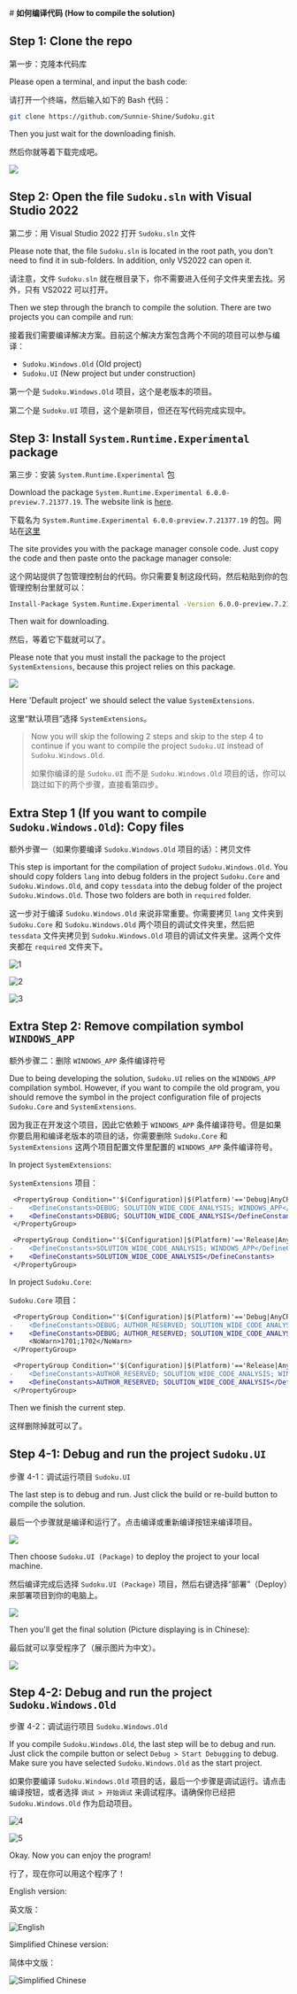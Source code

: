 ﻿﻿# **如何编译代码 (How to compile the solution)**
## Step 1: Clone the repo

第一步：克隆本代码库

Please open a terminal, and input the bash code:

请打开一个终端，然后输入如下的 Bash 代码：

```bash
git clone https://github.com/Sunnie-Shine/Sudoku.git
```

Then you just wait for the downloading finish.

然后你就等着下载完成吧。

![](Compile-Solution-1.png)



## Step 2: Open the file `Sudoku.sln` with Visual Studio 2022

第二步：用 Visual Studio 2022 打开 `Sudoku.sln` 文件

Please note that, the file `Sudoku.sln` is located in the root path, you don't need to find it in sub-folders. In addition, only VS2022 can open it.

请注意，文件 `Sudoku.sln` 就在根目录下，你不需要进入任何子文件夹里去找。另外，只有 VS2022 可以打开。

Then we step through the branch to compile the solution. There are two projects you can compile and run:

接着我们需要编译解决方案。目前这个解决方案包含两个不同的项目可以参与编译：

* `Sudoku.Windows.Old` (Old project)
* `Sudoku.UI` (New project but under construction)

第一个是 `Sudoku.Windows.Old` 项目，这个是老版本的项目。

第二个是 `Sudoku.UI` 项目，这个是新项目，但还在写代码完成实现中。

## Step 3: Install `System.Runtime.Experimental` package

第三步：安装 `System.Runtime.Experimental` 包

Download the package `System.Runtime.Experimental 6.0.0-preview.7.21377.19`. The website link is [here](https://www.nuget.org/packages/System.Runtime.Experimental).

下载名为 `System.Runtime.Experimental 6.0.0-preview.7.21377.19` 的包。网站在[这里](https://www.nuget.org/packages/System.Runtime.Experimental)

The site provides you with the package manager console code. Just copy the code and then paste onto the package manager console:

这个网站提供了包管理控制台的代码。你只需要复制这段代码，然后粘贴到你的包管理控制台里就可以：

```bash
Install-Package System.Runtime.Experimental -Version 6.0.0-preview.7.21377.19
```

Then wait for downloading.

然后，等着它下载就可以了。

Please note that you must install the package to the project `SystemExtensions`, because this project relies on this package.

![](PM-Console.png)

Here 'Default project' we should select the value `SystemExtensions`.

这里“默认项目”选择 `SystemExtensions`。

> Now you will skip the following 2 steps and skip to the step 4 to continue if you want to compile the project `Sudoku.UI` instead of `Sudoku.Windows.Old`.
>
> 如果你编译的是 `Sudoku.UI` 而不是 `Sudoku.Windows.Old` 项目的话，你可以跳过如下的两个步骤，直接看第四步。

## Extra Step 1 (If you want to compile `Sudoku.Windows.Old`): Copy files

额外步骤一（如果你要编译 `Sudoku.Windows.Old` 项目的话）：拷贝文件

This step is important for the compilation of project `Sudoku.Windows.Old`. You should copy folders `lang` into debug folders in the project `Sudoku.Core` and `Sudoku.Windows.Old`, and copy `tessdata` into the debug folder of the project `Sudoku.Windows.Old`. Those two folders are both in `required` folder.

这一步对于编译 `Sudoku.Windows.Old` 来说非常重要。你需要拷贝 `lang` 文件夹到 `Sudoku.Core` 和 `Sudoku.Windows.Old` 两个项目的调试文件夹里，然后把 `tessdata` 文件夹拷贝到 `Sudoku.Windows.Old` 项目的调试文件夹里。这两个文件夹都在 `required` 文件夹下。

![1](https://user-images.githubusercontent.com/23616315/103188802-dceabc00-4904-11eb-80ff-eb964ea8dee9.png)

![2](https://user-images.githubusercontent.com/23616315/103188811-e2e09d00-4904-11eb-9ed9-bdfe66bda24a.png)

![3](https://user-images.githubusercontent.com/23616315/103188813-e5db8d80-4904-11eb-8a98-c94acd586e28.png)

## Extra Step 2: Remove compilation symbol `WINDOWS_APP`

额外步骤二：删除 `WINDOWS_APP` 条件编译符号

Due to being developing the solution, `Sudoku.UI` relies on the `WINDOWS_APP` compilation symbol. However, if you want to compile the old program, you should remove the symbol in the project configuration file of projects `Sudoku.Core` and `SystemExtensions`.

因为我正在开发这个项目，因此它依赖于 `WINDOWS_APP` 条件编译符号。但是如果你要启用和编译老版本的项目的话，你需要删除 `Sudoku.Core` 和 `SystemExtensions` 这两个项目配置文件里配置的 `WINDOWS_APP` 条件编译符号。

In project `SystemExtensions`:

`SystemExtensions` 项目：

```diff
 <PropertyGroup Condition="'$(Configuration)|$(Platform)'=='Debug|AnyCPU'">
-    <DefineConstants>DEBUG; SOLUTION_WIDE_CODE_ANALYSIS; WINDOWS_APP</DefineConstants>
+    <DefineConstants>DEBUG; SOLUTION_WIDE_CODE_ANALYSIS</DefineConstants>
 </PropertyGroup>

 <PropertyGroup Condition="'$(Configuration)|$(Platform)'=='Release|AnyCPU'">
-    <DefineConstants>SOLUTION_WIDE_CODE_ANALYSIS; WINDOWS_APP</DefineConstants>
+    <DefineConstants>SOLUTION_WIDE_CODE_ANALYSIS</DefineConstants>
 </PropertyGroup>
```

In project `Sudoku.Core`:

`Sudoku.Core` 项目：

```diff
 <PropertyGroup Condition="'$(Configuration)|$(Platform)'=='Debug|AnyCPU'">
-    <DefineConstants>DEBUG; AUTHOR_RESERVED; SOLUTION_WIDE_CODE_ANALYSIS; WINDOWS_APP</DefineConstants>
+    <DefineConstants>DEBUG; AUTHOR_RESERVED; SOLUTION_WIDE_CODE_ANALYSIS</DefineConstants>
     <NoWarn>1701;1702</NoWarn>
 </PropertyGroup>

 <PropertyGroup Condition="'$(Configuration)|$(Platform)'=='Release|AnyCPU'">
-    <DefineConstants>AUTHOR_RESERVED; SOLUTION_WIDE_CODE_ANALYSIS; WINDOWS_APP</DefineConstants>
+    <DefineConstants>AUTHOR_RESERVED; SOLUTION_WIDE_CODE_ANALYSIS</DefineConstants>
 </PropertyGroup>
```

Then we finish the current step.

这样删除掉就可以了。

## Step 4-1: Debug and run the project `Sudoku.UI`

步骤 4-1：调试运行项目 `Sudoku.UI`

The last step is to debug and run. Just click the build or re-build button to compile the solution.

最后一个步骤就是编译和运行了。点击编译或重新编译按钮来编译项目。

![](Compile-Last-Step-1.png)

Then choose `Sudoku.UI (Package)` to deploy the project to your local machine.

然后编译完成后选择 `Sudoku.UI (Package)` 项目，然后右键选择“部署”（Deploy）来部署项目到你的电脑上。

![](Compile-Last-Step-2.png)

Then you'll get the final solution (Picture displaying is in Chinese):

最后就可以享受程序了（展示图片为中文）。

![](Result-Solution.png)

## Step 4-2: Debug and run the project `Sudoku.Windows.Old`

步骤 4-2：调试运行项目 `Sudoku.Windows.Old`

If you compile `Sudoku.Windows.Old`, the last step will be to debug and run. Just click the compile button or select `Debug > Start Debugging` to debug. Make sure you have selected `Sudoku.Windows.Old` as the start project.

如果你要编译 `Sudoku.Windows.Old` 项目的话，最后一个步骤是调试运行。请点击编译按钮，或者选择 `调试 > 开始调试` 来调试程序。请确保你已经把 `Sudoku.Windows.Old` 作为启动项目。

![4](https://user-images.githubusercontent.com/23616315/103188907-44087080-4905-11eb-8552-ebfafadfb2b8.png)

![5](https://user-images.githubusercontent.com/23616315/103188911-479bf780-4905-11eb-9d8a-a0f08895b9da.png)

Okay. Now you can enjoy the program!

行了，现在你可以用这个程序了！

English version:

英文版：

![English](https://user-images.githubusercontent.com/23616315/103188957-7dd97700-4905-11eb-8dc9-1d1bfc620004.png)

Simplified Chinese version:

简体中文版：

![Simplified Chinese](https://user-images.githubusercontent.com/23616315/103188948-7023f180-4905-11eb-81ca-778f0fdf8c54.png)

